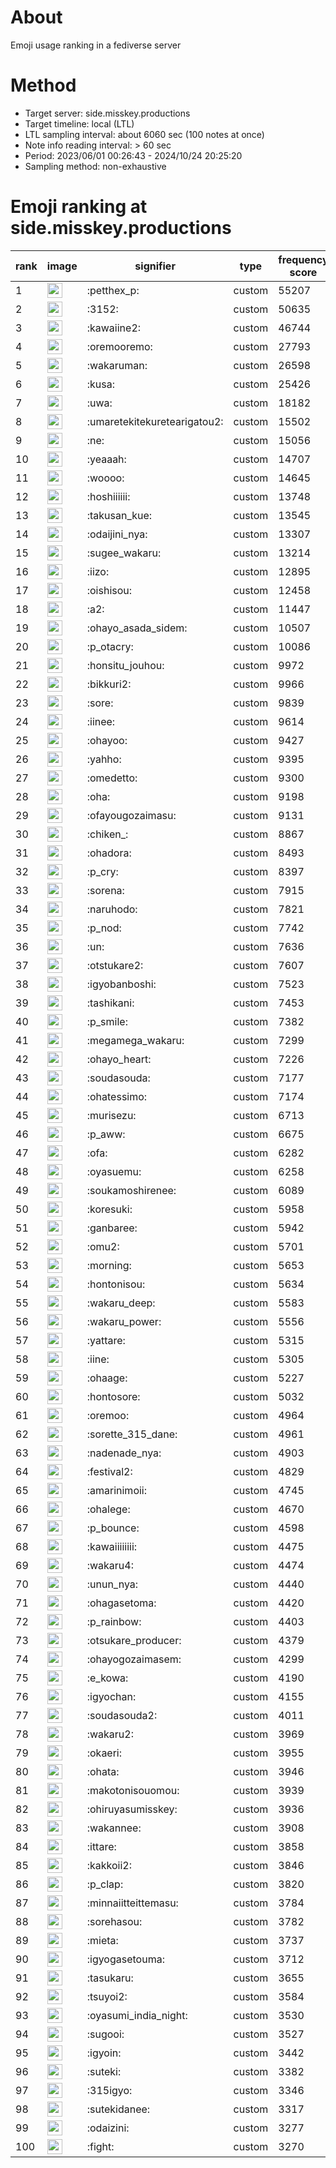 # About
Emoji usage ranking in a fediverse server

# Method
- Target server: side.misskey.productions
- Target timeline: local (LTL)
- LTL sampling interval: about 6060 sec (100 notes at once)
- Note info reading interval: > 60 sec
- Period: 2023/06/01 00:26:43 - 2024/10/24 20:25:20 
- Sampling method: non-exhaustive

# Emoji ranking at side.misskey.productions

|rank|image|signifier|type|frequency score|
|----|----|----|----|----|
|1|<img height="24" src="https://side.misskey.productions/emoji/petthex_p.webp">|:petthex_p:|custom|55207|
|2|<img height="24" src="https://side.misskey.productions/emoji/3152.webp">|:3152:|custom|50635|
|3|<img height="24" src="https://side.misskey.productions/emoji/kawaiine2.webp">|:kawaiine2:|custom|46744|
|4|<img height="24" src="https://side.misskey.productions/emoji/oremooremo.webp">|:oremooremo:|custom|27793|
|5|<img height="24" src="https://side.misskey.productions/emoji/wakaruman.webp">|:wakaruman:|custom|26598|
|6|<img height="24" src="https://side.misskey.productions/emoji/kusa.webp">|:kusa:|custom|25426|
|7|<img height="24" src="https://side.misskey.productions/emoji/uwa.webp">|:uwa:|custom|18182|
|8|<img height="24" src="https://side.misskey.productions/emoji/umaretekitekuretearigatou2.webp">|:umaretekitekuretearigatou2:|custom|15502|
|9|<img height="24" src="https://side.misskey.productions/emoji/ne.webp">|:ne:|custom|15056|
|10|<img height="24" src="https://side.misskey.productions/emoji/yeaaah.webp">|:yeaaah:|custom|14707|
|11|<img height="24" src="https://side.misskey.productions/emoji/woooo.webp">|:woooo:|custom|14645|
|12|<img height="24" src="https://side.misskey.productions/emoji/hoshiiiiii.webp">|:hoshiiiiii:|custom|13748|
|13|<img height="24" src="https://side.misskey.productions/emoji/takusan_kue.webp">|:takusan_kue:|custom|13545|
|14|<img height="24" src="https://side.misskey.productions/emoji/odaijini_nya.webp">|:odaijini_nya:|custom|13307|
|15|<img height="24" src="https://side.misskey.productions/emoji/sugee_wakaru.webp">|:sugee_wakaru:|custom|13214|
|16|<img height="24" src="https://side.misskey.productions/emoji/iizo.webp">|:iizo:|custom|12895|
|17|<img height="24" src="https://side.misskey.productions/emoji/oishisou.webp">|:oishisou:|custom|12458|
|18|<img height="24" src="https://side.misskey.productions/emoji/a2.webp">|:a2:|custom|11447|
|19|<img height="24" src="https://side.misskey.productions/emoji/ohayo_asada_sidem.webp">|:ohayo_asada_sidem:|custom|10507|
|20|<img height="24" src="https://side.misskey.productions/emoji/p_otacry.webp">|:p_otacry:|custom|10086|
|21|<img height="24" src="https://side.misskey.productions/emoji/honsitu_jouhou.webp">|:honsitu_jouhou:|custom|9972|
|22|<img height="24" src="https://side.misskey.productions/emoji/bikkuri2.webp">|:bikkuri2:|custom|9966|
|23|<img height="24" src="https://side.misskey.productions/emoji/sore.webp">|:sore:|custom|9839|
|24|<img height="24" src="https://side.misskey.productions/emoji/iinee.webp">|:iinee:|custom|9614|
|25|<img height="24" src="https://side.misskey.productions/emoji/ohayoo.webp">|:ohayoo:|custom|9427|
|26|<img height="24" src="https://side.misskey.productions/emoji/yahho.webp">|:yahho:|custom|9395|
|27|<img height="24" src="https://side.misskey.productions/emoji/omedetto.webp">|:omedetto:|custom|9300|
|28|<img height="24" src="https://side.misskey.productions/emoji/oha.webp">|:oha:|custom|9198|
|29|<img height="24" src="https://side.misskey.productions/emoji/ofayougozaimasu.webp">|:ofayougozaimasu:|custom|9131|
|30|<img height="24" src="https://side.misskey.productions/emoji/chiken_.webp">|:chiken_:|custom|8867|
|31|<img height="24" src="https://side.misskey.productions/emoji/ohadora.webp">|:ohadora:|custom|8493|
|32|<img height="24" src="https://side.misskey.productions/emoji/p_cry.webp">|:p_cry:|custom|8397|
|33|<img height="24" src="https://side.misskey.productions/emoji/sorena.webp">|:sorena:|custom|7915|
|34|<img height="24" src="https://side.misskey.productions/emoji/naruhodo.webp">|:naruhodo:|custom|7821|
|35|<img height="24" src="https://side.misskey.productions/emoji/p_nod.webp">|:p_nod:|custom|7742|
|36|<img height="24" src="https://side.misskey.productions/emoji/un.webp">|:un:|custom|7636|
|37|<img height="24" src="https://side.misskey.productions/emoji/otstukare2.webp">|:otstukare2:|custom|7607|
|38|<img height="24" src="https://side.misskey.productions/emoji/igyobanboshi.webp">|:igyobanboshi:|custom|7523|
|39|<img height="24" src="https://side.misskey.productions/emoji/tashikani.webp">|:tashikani:|custom|7453|
|40|<img height="24" src="https://side.misskey.productions/emoji/p_smile.webp">|:p_smile:|custom|7382|
|41|<img height="24" src="https://side.misskey.productions/emoji/megamega_wakaru.webp">|:megamega_wakaru:|custom|7299|
|42|<img height="24" src="https://side.misskey.productions/emoji/ohayo_heart.webp">|:ohayo_heart:|custom|7226|
|43|<img height="24" src="https://side.misskey.productions/emoji/soudasouda.webp">|:soudasouda:|custom|7177|
|44|<img height="24" src="https://side.misskey.productions/emoji/ohatessimo.webp">|:ohatessimo:|custom|7174|
|45|<img height="24" src="https://side.misskey.productions/emoji/murisezu.webp">|:murisezu:|custom|6713|
|46|<img height="24" src="https://side.misskey.productions/emoji/p_aww.webp">|:p_aww:|custom|6675|
|47|<img height="24" src="https://side.misskey.productions/emoji/ofa.webp">|:ofa:|custom|6282|
|48|<img height="24" src="https://side.misskey.productions/emoji/oyasuemu.webp">|:oyasuemu:|custom|6258|
|49|<img height="24" src="https://side.misskey.productions/emoji/soukamoshirenee.webp">|:soukamoshirenee:|custom|6089|
|50|<img height="24" src="https://side.misskey.productions/emoji/koresuki.webp">|:koresuki:|custom|5958|
|51|<img height="24" src="https://side.misskey.productions/emoji/ganbaree.webp">|:ganbaree:|custom|5942|
|52|<img height="24" src="https://side.misskey.productions/emoji/omu2.webp">|:omu2:|custom|5701|
|53|<img height="24" src="https://side.misskey.productions/emoji/morning.webp">|:morning:|custom|5653|
|54|<img height="24" src="https://side.misskey.productions/emoji/hontonisou.webp">|:hontonisou:|custom|5634|
|55|<img height="24" src="https://side.misskey.productions/emoji/wakaru_deep.webp">|:wakaru_deep:|custom|5583|
|56|<img height="24" src="https://side.misskey.productions/emoji/wakaru_power.webp">|:wakaru_power:|custom|5556|
|57|<img height="24" src="https://side.misskey.productions/emoji/yattare.webp">|:yattare:|custom|5315|
|58|<img height="24" src="https://side.misskey.productions/emoji/iine.webp">|:iine:|custom|5305|
|59|<img height="24" src="https://side.misskey.productions/emoji/ohaage.webp">|:ohaage:|custom|5227|
|60|<img height="24" src="https://side.misskey.productions/emoji/hontosore.webp">|:hontosore:|custom|5032|
|61|<img height="24" src="https://side.misskey.productions/emoji/oremoo.webp">|:oremoo:|custom|4964|
|62|<img height="24" src="https://side.misskey.productions/emoji/sorette_315_dane.webp">|:sorette_315_dane:|custom|4961|
|63|<img height="24" src="https://side.misskey.productions/emoji/nadenade_nya.webp">|:nadenade_nya:|custom|4903|
|64|<img height="24" src="https://side.misskey.productions/emoji/festival2.webp">|:festival2:|custom|4829|
|65|<img height="24" src="https://side.misskey.productions/emoji/amarinimoii.webp">|:amarinimoii:|custom|4745|
|66|<img height="24" src="https://side.misskey.productions/emoji/ohalege.webp">|:ohalege:|custom|4670|
|67|<img height="24" src="https://side.misskey.productions/emoji/p_bounce.webp">|:p_bounce:|custom|4598|
|68|<img height="24" src="https://side.misskey.productions/emoji/kawaiiiiiiii.webp">|:kawaiiiiiiii:|custom|4475|
|69|<img height="24" src="https://side.misskey.productions/emoji/wakaru4.webp">|:wakaru4:|custom|4474|
|70|<img height="24" src="https://side.misskey.productions/emoji/unun_nya.webp">|:unun_nya:|custom|4440|
|71|<img height="24" src="https://side.misskey.productions/emoji/ohagasetoma.webp">|:ohagasetoma:|custom|4420|
|72|<img height="24" src="https://side.misskey.productions/emoji/p_rainbow.webp">|:p_rainbow:|custom|4403|
|73|<img height="24" src="https://side.misskey.productions/emoji/otsukare_producer.webp">|:otsukare_producer:|custom|4379|
|74|<img height="24" src="https://side.misskey.productions/emoji/ohayogozaimasem.webp">|:ohayogozaimasem:|custom|4299|
|75|<img height="24" src="https://side.misskey.productions/emoji/e_kowa.webp">|:e_kowa:|custom|4190|
|76|<img height="24" src="https://side.misskey.productions/emoji/igyochan.webp">|:igyochan:|custom|4155|
|77|<img height="24" src="https://side.misskey.productions/emoji/soudasouda2.webp">|:soudasouda2:|custom|4011|
|78|<img height="24" src="https://side.misskey.productions/emoji/wakaru2.webp">|:wakaru2:|custom|3969|
|79|<img height="24" src="https://side.misskey.productions/emoji/okaeri.webp">|:okaeri:|custom|3955|
|80|<img height="24" src="https://side.misskey.productions/emoji/ohata.webp">|:ohata:|custom|3946|
|81|<img height="24" src="https://side.misskey.productions/emoji/makotonisouomou.webp">|:makotonisouomou:|custom|3939|
|82|<img height="24" src="https://side.misskey.productions/emoji/ohiruyasumisskey.webp">|:ohiruyasumisskey:|custom|3936|
|83|<img height="24" src="https://side.misskey.productions/emoji/wakannee.webp">|:wakannee:|custom|3908|
|84|<img height="24" src="https://side.misskey.productions/emoji/ittare.webp">|:ittare:|custom|3858|
|85|<img height="24" src="https://side.misskey.productions/emoji/kakkoii2.webp">|:kakkoii2:|custom|3846|
|86|<img height="24" src="https://side.misskey.productions/emoji/p_clap.webp">|:p_clap:|custom|3820|
|87|<img height="24" src="https://side.misskey.productions/emoji/minnaiitteittemasu.webp">|:minnaiitteittemasu:|custom|3784|
|88|<img height="24" src="https://side.misskey.productions/emoji/sorehasou.webp">|:sorehasou:|custom|3782|
|89|<img height="24" src="https://side.misskey.productions/emoji/mieta.webp">|:mieta:|custom|3737|
|90|<img height="24" src="https://side.misskey.productions/emoji/igyogasetouma.webp">|:igyogasetouma:|custom|3712|
|91|<img height="24" src="https://side.misskey.productions/emoji/tasukaru.webp">|:tasukaru:|custom|3655|
|92|<img height="24" src="https://side.misskey.productions/emoji/tsuyoi2.webp">|:tsuyoi2:|custom|3584|
|93|<img height="24" src="https://side.misskey.productions/emoji/oyasumi_india_night.webp">|:oyasumi_india_night:|custom|3530|
|94|<img height="24" src="https://side.misskey.productions/emoji/sugooi.webp">|:sugooi:|custom|3527|
|95|<img height="24" src="https://side.misskey.productions/emoji/igyoin.webp">|:igyoin:|custom|3442|
|96|<img height="24" src="https://side.misskey.productions/emoji/suteki.webp">|:suteki:|custom|3382|
|97|<img height="24" src="https://side.misskey.productions/emoji/315igyo.webp">|:315igyo:|custom|3346|
|98|<img height="24" src="https://side.misskey.productions/emoji/sutekidanee.webp">|:sutekidanee:|custom|3317|
|99|<img height="24" src="https://side.misskey.productions/emoji/odaizini.webp">|:odaizini:|custom|3277|
|100|<img height="24" src="https://side.misskey.productions/emoji/fight.webp">|:fight:|custom|3270|

